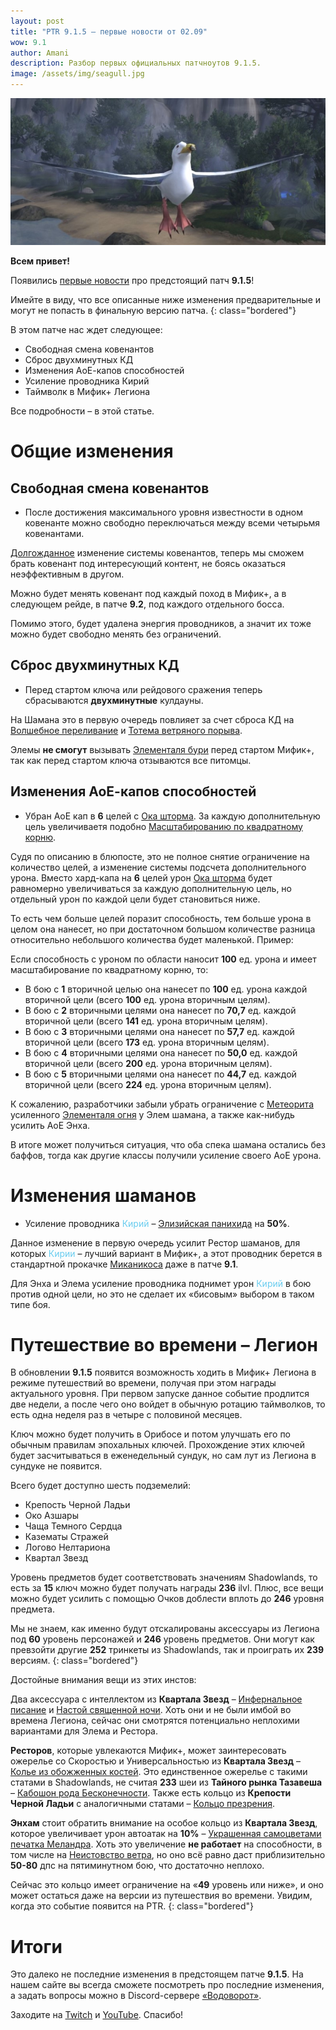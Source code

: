 ```yaml
---    
layout: post
title: "PTR 9.1.5 – первые новости от 02.09"
wow: 9.1
author: Amani
description: Разбор первых официальных патчноутов 9.1.5.
image: /assets/img/seagull.jpg
---
```


<p align="center">
<img src="/assets/img/seagull.jpg" > 
</p>


**Всем привет!**

Появились [первые новости](https://us.forums.blizzard.com/en/wow/t/ptr-915-development-notes/1082616) про предстоящий патч **9.1.5**!

Имейте в виду, что все описанные ниже изменения предварительные и могут не попасть в финальную версию патча.
{: class="bordered"}

В этом патче нас ждет следующее:
* Свободная смена ковенантов
* Сброс двухминутных КД
* Изменения АоЕ-капов способностей
* Усиление проводника Кирий
* Таймволк в Мифик+ Легиона

<p></p>

Все подробности – в этой статье.

<!--more-->

# Общие изменения

## Свободная смена ковенантов

* После достижения максимального уровня известности в одном ковенанте можно свободно переключаться между всеми четырьмя ковенантами.

[Долгожданное](https://eu.forums.blizzard.com/ru/wow/t/%D0%BE%D0%B1%D1%81%D1%83%D0%B6%D0%B4%D0%B5%D0%BD%D0%B8%D0%B5-%D0%BF%D1%80%D0%BE%D0%B1%D0%BB%D0%B5%D0%BC%D1%8B-%D1%81%D0%BC%D0%B5%D0%BD%D1%8B-%D0%BA%D0%BE%D0%B2%D0%B5%D0%BD%D0%B0%D0%BD%D1%82%D0%BE%D0%B2/122650) изменение системы ковенантов, теперь мы сможем брать ковенант под интересующий контент, не боясь оказаться неэффективным в другом.

Можно будет менять ковенант под каждый поход в Мифик+, а в следующем рейде, в патче **9.2**, под каждого отдельного босса. 

Помимо этого, будет удалена энергия проводников, а значит их тоже можно будет свободно менять без ограничений.

## Сброс двухминутных КД

* Перед стартом ключа или рейдового сражения теперь сбрасываются **двухминутные** кулдауны. 

На Шамана это в первую очередь повлияет за счет сброса КД на [Волшебное переливание](https://ru.wowhead.com/spell=328923) и [Тотема ветряного порыва](https://ru.wowhead.com/spell=192077).

Элемы **не смогут** вызывать [Элементаля бури](https://ru.wowhead.com/spell=192249) перед стартом Мифик+, так как перед стартом ключа отзываются все питомцы.

## Изменения АоЕ-капов способностей

* Убран АоЕ кап в **6** целей с [Ока шторма](https://ru.wowhead.com/spell=157375). За каждую дополнительную цель увеличиваетя подобно [Масштабированию по квадратному корню](https://stormkeeper.ru/info/target_cap.html#%D0%BC%D0%B0%D1%81%D1%88%D1%82%D0%B0%D0%B1%D0%B8%D1%80%D0%BE%D0%B2%D0%B0%D0%BD%D0%B8%D0%B5-%D0%BF%D0%BE-%D0%BA%D0%B2%D0%B0%D0%B4%D1%80%D0%B0%D1%82%D0%BD%D0%BE%D0%BC%D1%83-%D0%BA%D0%BE%D1%80%D0%BD%D1%8E).

Судя по описанию в блюпосте, это не полное снятие ограничение на количество целей, а изменение системы подсчета дополнительного урона. Вместо хард-капа на **6** целей урон [Ока шторма](https://ru.wowhead.com/spell=157375) будет равномерно увеличиваться за каждую дополнительную цель, но отдельный урон по каждой цели будет становиться ниже.

То есть чем больше целей поразит способность, тем больше урона в целом она нанесет, но при достаточном большом количестве разница относительно небольшого количества будет маленькой. Пример:

Если способность с уроном по области наносит **100** ед. урона и имеет масштабирование по квадратному корню, то:
* В бою с **1** вторичной целью она нанесет по **100** ед. урона каждой вторичной цели (всего **100** ед. урона вторичным целям).
* В бою с **2** вторичными целями она нанесет по **70,7** ед. каждой вторичной цели (всего **141** ед. урона вторичным целям).
* В бою с **3** вторичными целями она нанесет по **57,7** ед. каждой вторичной цели (всего **173** ед. урона вторичным целям).
* В бою с **4** вторичными целями она нанесет по **50,0** ед. каждой вторичной цели (всего **200** ед. урона вторичным целям).
* В бою с **5** вторичными целями она нанесет по **44,7** ед. каждой вторичной цели (всего **224** ед. урона вторичным целям).

К сожалению, разработчики забыли убрать ограничение с [Метеорита](https://ru.wowhead.com/spell=117588) усиленного [Элементаля огня](https://ru.wowhead.com/spell=198067) у Элем шамана, а также как-нибудь усилить АоЕ Энха.

В итоге может получиться ситуация, что оба спека шамана остались без баффов, тогда как другие классы получили усиление своего АоЕ урона. 

# Изменения шаманов

* Усиление проводника <span style="color:#68ccef;font-size:1em;">Кирий</span> – [Элизийская панихида](https://ru.wowhead.com/spell=339182/%D1%8D%D0%BB%D0%B8%D0%B7%D0%B8%D0%B9%D1%81%D0%BA%D0%B0%D1%8F-%D0%BF%D0%B0%D0%BD%D0%B8%D1%85%D0%B8%D0%B4%D0%B0?ilvl=252) на **50%**.

Данное изменение в первую очередь усилит Рестор шаманов, для которых <span style="color:#68ccef;font-size:1em;">Кирии</span> – лучший вариант в Мифик+, а этот проводник берется в стандартной прокачке [Миканикоса](https://ru.wowhead.com/soulbind-calc/kyrian/forgelite-prime-mikanikos/shaman/AwCWapYBBShxCBIFKaMIJSzuCCMVdgAIJSg9CDUoNgg) даже в патче **9.1**.

Для Энха и Элема усиление проводника поднимет урон <span style="color:#68ccef;font-size:1em;">Кирий</span> в бою против одной цели, но это не сделает их «бисовым» выбором в таком типе боя. 

# Путешествие во времени – Легион

В обновлении **9.1.5** появится возможность ходить в Мифик+ Легиона в режиме путешествий во времени, получая при этом награды актуального уровня. При первом запуске данное событие продлится две недели, а после чего оно войдет в обычную ротацию таймволков, то есть одна неделя раз в четыре с половиной месяцев.

Ключ можно будет получить в Орибосе и потом улучшать его по обычным правилам эпохальных ключей. Прохождение этих ключей будет засчитываться в еженедельный сундук, но сам лут из Легиона в сундуке не появится.

Всего будет доступно шесть подземелий:

* Крепость Черной Ладьи
* Око Азшары
* Чаща Темного Сердца
* Казематы Стражей
* Логово Нелтариона
* Квартал Звезд

Уровень предметов будет соответствовать значениям Shadowlands, то есть за **15** ключ можно будет получать награды **236** ilvl. Плюс, все вещи можно будет усилить с помощью Очков доблести вплоть до **246** уровня предмета. 

Мы не знаем, как именно будут отскалированы аксессуары из Легиона под **60** уровень персонажей и **246** уровень предметов. Они могут как превзойти другие **252** тринкеты из Shadowlands, так и проиграть их **239** версиям.
{: class="bordered"}

Достойные внимания вещи из этих инстов:

Два аксессуара с интеллектом из **Квартала Звезд** – [Инфернальное писание](https://ru.wowhead.com/item=137485/) и [Настой священной ночи](https://ru.wowhead.com/item=137484). Хоть они и не были имбой во времена Легиона, сейчас они смотрятся потенциально неплохими вариантами для Элема и Рестора. 

**Ресторов**, которые увлекаются Мифик+, может заинтересовать ожерелье со Скоростью и Универсальностью из **Квартала Звезд** – [Колье из обожженных костей](https://ru.wowhead.com/item=134529). Это единственное ожерелье с такими статами в Shadowlands, не считая **233** шеи из **Тайного рынка Тазавеша** – [Кабошон рода Бесконечности](https://ru.wowhead.com/item=185820/). Также есть кольцо из **Крепости Черной Ладьи** с аналогичными статами – [Кольцо презрения](https://ru.wowhead.com/item=134490/).

**Энхам** стоит обратить внимание на особое кольцо из **Квартала Звезд**, которое увеличивает урон автоатак на **10%** – [Украшенная самоцветами печатка Меландра](https://ru.wowhead.com/item=134542). Хоть это увеличение **не работает** на способности, в том числе на [Неистовство ветра](https://ru.wowhead.com/spell=33757), но оно всё равно даст приблизительно **50-80** дпс на пятиминутном бою, что достаточно неплохо.

Сейчас это кольцо имеет ограничение на «**49** уровень или ниже», и оно может остаться даже на версии из путешествия во времени. Увидим, когда это событие появится на PTR.
{: class="bordered"}

# Итоги

Это далеко не последние изменения в предстоящем патче **9.1.5**. На нашем сайте вы всегда сможете посмотреть про последние изменения, а задать вопросы можно в Discord-сервере [«Водоворот»](https://discord.gg/vodovorot).

Заходите на [Twitch](https://www.twitch.tv/amanizandalari) и [YouTube](https://www.youtube.com/Amanizandalari). Спасибо!
